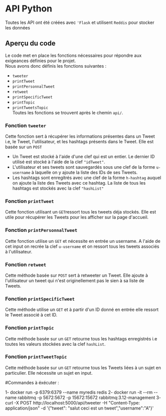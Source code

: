 # API Python 
Toutes les API ont été créées avec `'Flask` et utilisent `Reddis` pour stocker les données

## Aperçu du code
Le code met en place les fonctions nécessaires pour répondre aux exigeances définies pour le projet.  
Nous avons donc définis les fonctions suivantes : 
- `tweeter`
- `printTweet`
- `printPersonnalTweet`
- `retweet`
- `printSpecificTweet`
- `printTopic`
- `printTweetsTopic`  
Toutes les fonctions se trouvent après le chemin `api/`.
### Fonction `tweeter`
Cette fonction sert à récupérer les informations présentes dans un Tweet i.e, le Tweet, l'utilisateur, et les hashtags présents dans le Tweet. Elle est basée sur un `POST`
- Un Tweet est stocké à l'aide d'une clef qui est un entier. Le dernier ID utilisé est stocké à l'aide de la clef `"idTweet"`.
- L'utilisateur et ses tweets sont sauvegardés sous une clef de la forme `u-username` à laquelle on y ajoute la liste des IDs de ses Tweets.
- Les hashtags sont enregitrés avec une clef de la forme `h-hashtag` auquel on ajoute la liste des Tweets avec ce hashtag. La liste de tous les hashtags est stockés avec la clef `"hashList"`

### Fonction `printTweet` 
Cette fonction utilisant un `GET`ressort tous les tweets déja stockés. Elle est utile pour récupérer les Tweets pour les afficher sur la page d'accueil.

### Fonction `printPersonnalTweet`
Cette fonction utilise un `GET` et  nécessite en entrée un username. A l'aide de cet input on recrée la clef `u-username` et on ressort tous les tweets associés à l'utilisateur.

### Fonction `retweet`
Cette méthode basée sur `POST` sert à retweeter un Tweet. Elle ajoute à l'utilisateur un tweet qui n'est originellement pas le sien à sa liste de Tweets.

### Fonction `printSpecificTweet`
Cette méthode utilise un `GET` et à partir d'un ID donné en entrée elle ressort le Tweet associé à cet ID.

### Fonction `printTopic`
Cette méthode basée sur un `GET` retourne tous les hashtags enregistrés i.e toutes les valeurs stockées avec la clef `hashList`.
### Fonction `printTweetTopic`
Cette méthode basée sur un `GET` retourne tous les Tweets liées à un sujet en particulier. Elle nécessite un sujet en input.

















#Commandes à éxécuter : 

1- docker run -p 6379:6379 --name myredis redis
2- docker run -it --rm --name rabbitmq -p 5672:5672 -p 15672:15672 rabbitmq:3.12-management
3-  curl -X POST http://localhost:5000/api/tweeter -H "Content-Type: application/json" -d '{"tweet": "salut ceci est un tweet","username":"A"}'


